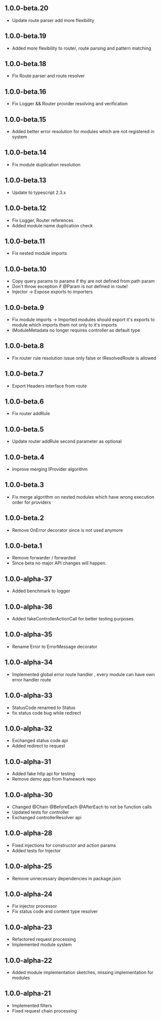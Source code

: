 ## 1.0.0-beta.20
- Update route parser add more flexibility

## 1.0.0-beta.19
- Added more flexibility to router, route parsing and pattern matching

## 1.0.0-beta.18
- Fix Route parser and route resolver

## 1.0.0-beta.16
- Fix Logger && Router provider resolving and verification

## 1.0.0-beta.15
- Added better error resolution for modules which are not registered in system

## 1.0.0-beta.14
- Fix module duplication resolution 

## 1.0.0-beta.13
- Update to typescript 2.3.x

## 1.0.0-beta.12
- Fix Logger, Router references
- Added module name duplication check

## 1.0.0-beta.11
- Fix nested module imports

## 1.0.0-beta.10
- Copy query params to params if thy are not defined from path param
- Don't throw exception if @Param is not defined in route!
- Injector -> Expose exports to importers

## 1.0.0-beta.9
- Fix module imports -> Imported modules should export it's exports to module which imports them not only to it's imports
- IModuleMetadata no longer requires controller as default type

## 1.0.0-beta.8
- Fix router rule resolution issue only false or IResolvedRoute is allowed

## 1.0.0-beta.7
- Export Headers interface from route

## 1.0.0-beta.6
- Fix router addRule 

## 1.0.0-beta.5
- Update router addRule second parameter as optional

## 1.0.0-beta.4
- Improve merging IProvider algorithm

## 1.0.0-beta.3
- Fix merge algorithm on nested modules which have wrong execution order for providers

## 1.0.0-beta.2
- Remove OnError decorator since is not used anymore

## 1.0.0-beta.1
- Remove forwarder / forwarded
- Since beta no major API changes will happen.

## 1.0.0-alpha-37
- Added benchmark to logger

## 1.0.0-alpha-36
- Added fakeControllerActionCall for better testing purposes

## 1.0.0-alpha-35
- Rename Error to ErrorMessage decorator

## 1.0.0-alpha-34
- Implemented global error route handler , every module can have own error handler route


## 1.0.0-alpha-33
- StatusCode renamed to Status
- fix status code bug while redirect

## 1.0.0-alpha-32
- Exchanged status code api
- Added redirect to request

## 1.0.0-alpha-31
- Added fake http api for testing 
- Remove demo app from framework repo


## 1.0.0-alpha-30
- Changed @Chain @BeforeEach @AfterEach to not be function calls
- Updated tests for controller 
- Exchanged controllerResolver api

## 1.0.0-alpha-28
- Fixed injections for constructor and action params 
- Added tests for Injector

## 1.0.0-alpha-25
- Remove unnecessary dependencies in package.json  

## 1.0.0-alpha-24
- Fix injector processor
- Fix status code and content type resolver

## 1.0.0-alpha-23
- Refactored request processing
- Implemented module system

## 1.0.0-alpha-22
- Added module implementation sketches, missing implementation for modules

## 1.0.0-alpha-21

- Implemented filters
- Fixed request chain processing
